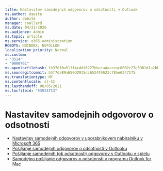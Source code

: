 ```yaml
---
title: Nastavitev samodejnih odgovorov o odsotnosti v Outlook
ms.author: daeite
author: daeite
manager: joallard
ms.date: 04/21/2020
ms.audience: Admin
ms.topic: article
ms.service: o365-administration
ROBOTS: NOINDEX, NOFOLLOW
localization_priority: Normal
ms.custom:
- "3514"
- "9000761"
ms.openlocfilehash: fb378f0a51ff4cdd16227bbeca4aeceac0002c27e5982d1a2bb25579dc2cd21b
ms.sourcegitcommit: b5f7da89a650d2915dc652449623c78be6247175
ms.translationtype: MT
ms.contentlocale: sl-SI
ms.lasthandoff: 08/05/2021
ms.locfileid: "53924713"
---
```

# <a name="set-up-out-of-office-automatic-replies"></a>Nastavitev samodejnih odgovorov o odsotnosti

- [Nastavitev samodejnih odgovorov v uporabnikovem nabiralniku v Microsoft 365](https://docs.microsoft.com/exchange/troubleshoot/configure-mailboxes/set-automatic-replies)
- [Pošiljanje samodejnih odgovorov o odsotnosti v Outlooku](https://support.office.com/article/9742f476-5348-4f9f-997f-5e208513bd67)
- [Pošiljanje samodejnih (ob odsotnosti) odgovorov v Outlooku v spletu](https://support.office.com/article/0c193ab0-b9e1-4058-84be-a5b014242290)
- [Samodejno pošiljanje odgovorov o odsotnosti v programu Outlook for Mac](https://support.office.com/article/4e07ab75-beda-4f9e-bcdc-44471ebacdee)
